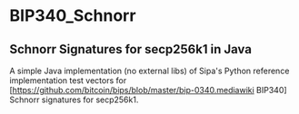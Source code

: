 # BIP340_Schnorr
## Schnorr Signatures for secp256k1 in Java

A simple Java implementation (no external libs) of Sipa's Python reference implementation test vectors for [https://github.com/bitcoin/bips/blob/master/bip-0340.mediawiki BIP340] Schnorr signatures for secp256k1.
